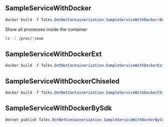 
## SampleServiceWithDocker
```powershell
docker build -f Talks.DotNetContainerization.SampleServiceWithDocker/Dockerfile -t sample-service-with-docker .
```

Show all processes inside the container
```bash
ls -l /proc/*/exe
```

## SampleServiceWithDockerExt
```powershell
docker build -f Talks.DotNetContainerization.SampleServiceWithDockerExt/Dockerfile -t sample-service-with-docker-ext .
```

## SampleServiceWithDockerChiseled
```powershell
docker build -f Talks.DotNetContainerization.SampleServiceWithDockerChiseled/Dockerfile -t sample-service-with-docker-chiseled .
```

## SampleServiceWithDockerBySdk
```powershell
dotnet publish Talks.DotNetContainerization.SampleServiceWithDockerBySdk/Talks.DotNetContainerization.SampleServiceWithDockerBySdk.csproj /t:PublishContainer
```